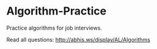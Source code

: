 # Algorithm-Practice
Practice algorithms for job interviews.

Read all questions: http://abhis.ws/display/AL/Algorithms